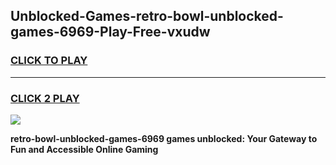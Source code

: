 
## Unblocked-Games-retro-bowl-unblocked-games-6969-Play-Free-vxudw
<h3>
<a href="https://premium76.site?title=retro-bowl-unblocked-games-6969&ref=22A">CLICK TO PLAY</a></h3>
<hr>

<h3>
<a href="https://premium76.site?title=retro-bowl-unblocked-games-6969&ref=22A">CLICK 2 PLAY</a>
  
</h3>

<a href="https://premium76.site?title=retro-bowl-unblocked-games-6969&ref=22A"><img src="https://clearcache.store/games.png"></a>


**retro-bowl-unblocked-games-6969 games unblocked: Your Gateway to Fun and Accessible Online Gaming**

